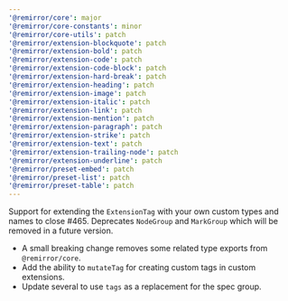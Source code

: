 ```yaml
---
'@remirror/core': major
'@remirror/core-constants': minor
'@remirror/core-utils': patch
'@remirror/extension-blockquote': patch
'@remirror/extension-bold': patch
'@remirror/extension-code': patch
'@remirror/extension-code-block': patch
'@remirror/extension-hard-break': patch
'@remirror/extension-heading': patch
'@remirror/extension-image': patch
'@remirror/extension-italic': patch
'@remirror/extension-link': patch
'@remirror/extension-mention': patch
'@remirror/extension-paragraph': patch
'@remirror/extension-strike': patch
'@remirror/extension-text': patch
'@remirror/extension-trailing-node': patch
'@remirror/extension-underline': patch
'@remirror/preset-embed': patch
'@remirror/preset-list': patch
'@remirror/preset-table': patch
---
```


Support for extending the `ExtensionTag` with your own custom types and names to close #465. Deprecates `NodeGroup` and `MarkGroup` which will be removed in a future version.

- A small breaking change removes some related type exports from `@remirror/core`.
- Add the ability to `mutateTag` for creating custom tags in custom extensions.
- Update several to use `tags` as a replacement for the spec group.
